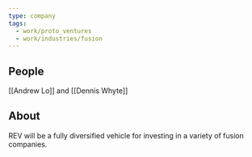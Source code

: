 ```yaml
---
type: company
tags:
  - work/proto_ventures
  - work/industries/fusion
---
```

## People
[[Andrew Lo]] and [[Dennis Whyte]]

## About
REV will be a fully diversified vehicle for investing in a variety of fusion companies.